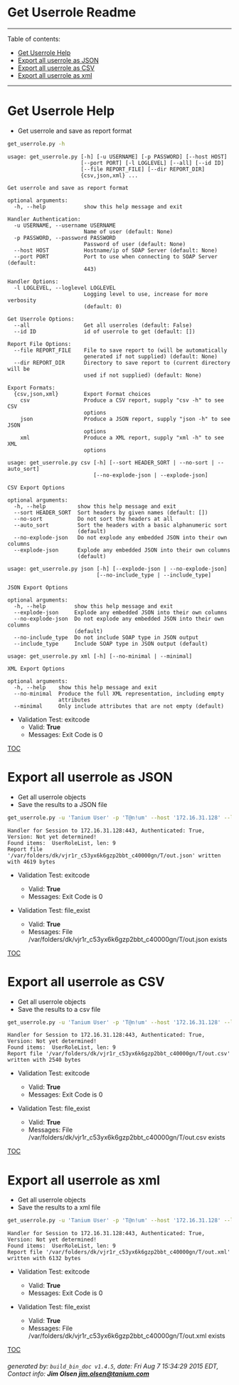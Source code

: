 Get Userrole Readme
===========================

---------------------------
<a name='toc'>Table of contents:</a>

  * [Get Userrole Help](#user-content-get-userrole-help)
  * [Export all userrole as JSON](#user-content-export-all-userrole-as-json)
  * [Export all userrole as CSV](#user-content-export-all-userrole-as-csv)
  * [Export all userrole as xml](#user-content-export-all-userrole-as-xml)

---------------------------

# Get Userrole Help

  * Get userrole and save as report format

```bash
get_userrole.py -h
```

```
usage: get_userrole.py [-h] [-u USERNAME] [-p PASSWORD] [--host HOST]
                       [--port PORT] [-l LOGLEVEL] [--all] [--id ID]
                       [--file REPORT_FILE] [--dir REPORT_DIR]
                       {csv,json,xml} ...

Get userrole and save as report format

optional arguments:
  -h, --help            show this help message and exit

Handler Authentication:
  -u USERNAME, --username USERNAME
                        Name of user (default: None)
  -p PASSWORD, --password PASSWORD
                        Password of user (default: None)
  --host HOST           Hostname/ip of SOAP Server (default: None)
  --port PORT           Port to use when connecting to SOAP Server (default:
                        443)

Handler Options:
  -l LOGLEVEL, --loglevel LOGLEVEL
                        Logging level to use, increase for more verbosity
                        (default: 0)

Get Userrole Options:
  --all                 Get all userroles (default: False)
  --id ID               id of userrole to get (default: [])

Report File Options:
  --file REPORT_FILE    File to save report to (will be automatically
                        generated if not supplied) (default: None)
  --dir REPORT_DIR      Directory to save report to (current directory will be
                        used if not supplied) (default: None)

Export Formats:
  {csv,json,xml}        Export Format choices
    csv                 Produce a CSV report, supply "csv -h" to see CSV
                        options
    json                Produce a JSON report, supply "json -h" to see JSON
                        options
    xml                 Produce a XML report, supply "xml -h" to see XML
                        options

usage: get_userrole.py csv [-h] [--sort HEADER_SORT | --no-sort | --auto_sort]
                           [--no-explode-json | --explode-json]

CSV Export Options

optional arguments:
  -h, --help          show this help message and exit
  --sort HEADER_SORT  Sort headers by given names (default: [])
  --no-sort           Do not sort the headers at all
  --auto_sort         Sort the headers with a basic alphanumeric sort
                      (default)
  --no-explode-json   Do not explode any embedded JSON into their own columns
  --explode-json      Explode any embedded JSON into their own columns
                      (default)

usage: get_userrole.py json [-h] [--explode-json | --no-explode-json]
                            [--no-include_type | --include_type]

JSON Export Options

optional arguments:
  -h, --help         show this help message and exit
  --explode-json     Explode any embedded JSON into their own columns
  --no-explode-json  Do not explode any embedded JSON into their own columns
                     (default)
  --no-include_type  Do not include SOAP type in JSON output
  --include_type     Include SOAP type in JSON output (default)

usage: get_userrole.py xml [-h] [--no-minimal | --minimal]

XML Export Options

optional arguments:
  -h, --help    show this help message and exit
  --no-minimal  Produce the full XML representation, including empty
                attributes
  --minimal     Only include attributes that are not empty (default)
```

  * Validation Test: exitcode
    * Valid: **True**
    * Messages: Exit Code is 0



[TOC](#user-content-toc)


# Export all userrole as JSON

  * Get all userrole objects
  * Save the results to a JSON file

```bash
get_userrole.py -u 'Tanium User' -p 'T@n!um' --host '172.16.31.128' --loglevel 1 --all --file "/var/folders/dk/vjr1r_c53yx6k6gzp2bbt_c40000gn/T/out.json" json
```

```
Handler for Session to 172.16.31.128:443, Authenticated: True, Version: Not yet determined!
Found items:  UserRoleList, len: 9
Report file '/var/folders/dk/vjr1r_c53yx6k6gzp2bbt_c40000gn/T/out.json' written with 4619 bytes
```

  * Validation Test: exitcode
    * Valid: **True**
    * Messages: Exit Code is 0

  * Validation Test: file_exist
    * Valid: **True**
    * Messages: File /var/folders/dk/vjr1r_c53yx6k6gzp2bbt_c40000gn/T/out.json exists



[TOC](#user-content-toc)


# Export all userrole as CSV

  * Get all userrole objects
  * Save the results to a csv file

```bash
get_userrole.py -u 'Tanium User' -p 'T@n!um' --host '172.16.31.128' --loglevel 1 --all --file "/var/folders/dk/vjr1r_c53yx6k6gzp2bbt_c40000gn/T/out.csv" csv
```

```
Handler for Session to 172.16.31.128:443, Authenticated: True, Version: Not yet determined!
Found items:  UserRoleList, len: 9
Report file '/var/folders/dk/vjr1r_c53yx6k6gzp2bbt_c40000gn/T/out.csv' written with 2540 bytes
```

  * Validation Test: exitcode
    * Valid: **True**
    * Messages: Exit Code is 0

  * Validation Test: file_exist
    * Valid: **True**
    * Messages: File /var/folders/dk/vjr1r_c53yx6k6gzp2bbt_c40000gn/T/out.csv exists



[TOC](#user-content-toc)


# Export all userrole as xml

  * Get all userrole objects
  * Save the results to a xml file

```bash
get_userrole.py -u 'Tanium User' -p 'T@n!um' --host '172.16.31.128' --loglevel 1 --all --file "/var/folders/dk/vjr1r_c53yx6k6gzp2bbt_c40000gn/T/out.xml" xml
```

```
Handler for Session to 172.16.31.128:443, Authenticated: True, Version: Not yet determined!
Found items:  UserRoleList, len: 9
Report file '/var/folders/dk/vjr1r_c53yx6k6gzp2bbt_c40000gn/T/out.xml' written with 6132 bytes
```

  * Validation Test: exitcode
    * Valid: **True**
    * Messages: Exit Code is 0

  * Validation Test: file_exist
    * Valid: **True**
    * Messages: File /var/folders/dk/vjr1r_c53yx6k6gzp2bbt_c40000gn/T/out.xml exists



[TOC](#user-content-toc)


###### generated by: `build_bin_doc v1.4.5`, date: Fri Aug  7 15:34:29 2015 EDT, Contact info: **Jim Olsen <jim.olsen@tanium.com>**
